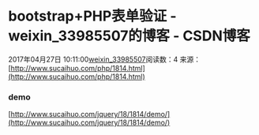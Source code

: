 # bootstrap+PHP表单验证 - weixin_33985507的博客 - CSDN博客
2017年04月27日 10:11:00[weixin_33985507](https://me.csdn.net/weixin_33985507)阅读数：4
来源：[http://www.sucaihuo.com/php/1814.html](http://www.sucaihuo.com/php/1814.html)
### demo 
[http://www.sucaihuo.com/jquery/18/1814/demo/](http://www.sucaihuo.com/jquery/18/1814/demo/)
